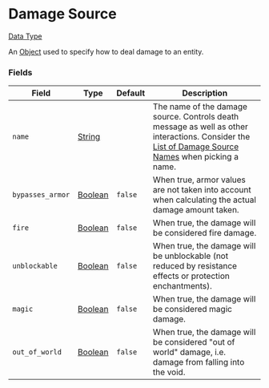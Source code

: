 # Damage Source
[Data Type](../data_types.md)

An [Object](object.md) used to specify how to deal damage to an entity.
### Fields

 | Field | Type | Default | Description | 
|---|---|---|---|
 | `name` | [String](string.md) |   | The name of the damage source. Controls death message as well as other interactions. Consider the [List of Damage Source Names](../../misc/extras/damage_source_names.md) when picking a name. | 
 | `bypasses_armor` | [Boolean](boolean.md) | `false` | When true, armor values are not taken into account when calculating the actual damage amount taken. | 
 | `fire` | [Boolean](boolean.md) | `false` | When true, the damage will be considered fire damage. | 
 | `unblockable` | [Boolean](boolean.md) | `false` | When true, the damage will be unblockable (not reduced by resistance effects or protection enchantments). | 
 | `magic` | [Boolean](boolean.md) | `false` | When true, the damage will be considered magic damage. | 
 | `out_of_world` | [Boolean](boolean.md) | `false` | When true, the damage will be considered "out of world" damage, i.e. damage from falling into the void. | 

